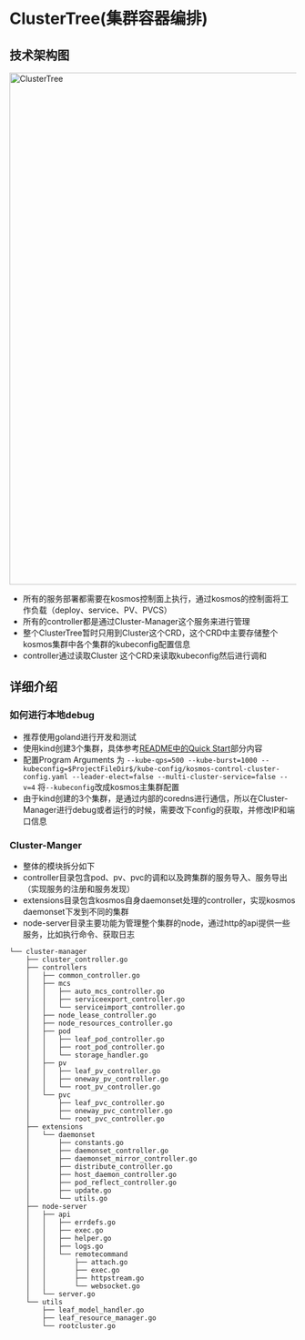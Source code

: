 # ClusterTree(集群容器编排)

## 技术架构图
<div><img src="../images/clustertree-arch.png" style="width:900px;"  alt="ClusterTree"/></div>

- 所有的服务部署都需要在kosmos控制面上执行，通过kosmos的控制面将工作负载（deploy、service、PV、PVCS）
- 所有的controller都是通过Cluster-Manager这个服务来进行管理
- 整个ClusterTree暂时只用到Cluster这个CRD，这个CRD中主要存储整个kosmos集群中各个集群的kubeconfig配置信息
- controller通过读取Cluster 这个CRD来读取kubeconfig然后进行调和

## 详细介绍
### 如何进行本地debug
- 推荐使用goland进行开发和测试
- 使用kind创建3个集群，具体参考[README中的Quick Start](../../README.md#quick-start)部分内容
- 配置Program Arguments 为 
`--kube-qps=500 --kube-burst=1000 --kubeconfig=$ProjectFileDir$/kube-config/kosmos-control-cluster-config.yaml --leader-elect=false --multi-cluster-service=false --v=4`
将`--kubeconfig`改成kosmos主集群配置
- 由于kind创建的3个集群，是通过内部的coredns进行通信，所以在Cluster-Manager进行debug或者运行的时候，需要改下config的获取，并修改IP和端口信息

### Cluster-Manger
- 整体的模块拆分如下
- controller目录包含pod、pv、pvc的调和以及跨集群的服务导入、服务导出（实现服务的注册和服务发现）
- extensions目录包含kosmos自身daemonset处理的controller，实现kosmos daemonset下发到不同的集群
- node-server目录主要功能为管理整个集群的node，通过http的api提供一些服务，比如执行命令、获取日志

```text
└── cluster-manager
    ├── cluster_controller.go
    ├── controllers
    │   ├── common_controller.go
    │   ├── mcs
    │   │   ├── auto_mcs_controller.go
    │   │   ├── serviceexport_controller.go
    │   │   └── serviceimport_controller.go
    │   ├── node_lease_controller.go
    │   ├── node_resources_controller.go
    │   ├── pod
    │   │   ├── leaf_pod_controller.go
    │   │   ├── root_pod_controller.go
    │   │   └── storage_handler.go
    │   ├── pv
    │   │   ├── leaf_pv_controller.go
    │   │   ├── oneway_pv_controller.go
    │   │   └── root_pv_controller.go
    │   └── pvc
    │       ├── leaf_pvc_controller.go
    │       ├── oneway_pvc_controller.go
    │       └── root_pvc_controller.go
    ├── extensions
    │   └── daemonset
    │       ├── constants.go
    │       ├── daemonset_controller.go
    │       ├── daemonset_mirror_controller.go
    │       ├── distribute_controller.go
    │       ├── host_daemon_controller.go
    │       ├── pod_reflect_controller.go
    │       ├── update.go
    │       └── utils.go
    ├── node-server
    │   ├── api
    │   │   ├── errdefs.go
    │   │   ├── exec.go
    │   │   ├── helper.go
    │   │   ├── logs.go
    │   │   └── remotecommand
    │   │       ├── attach.go
    │   │       ├── exec.go
    │   │       ├── httpstream.go
    │   │       └── websocket.go
    │   └── server.go
    └── utils
        ├── leaf_model_handler.go
        ├── leaf_resource_manager.go
        └── rootcluster.go

```